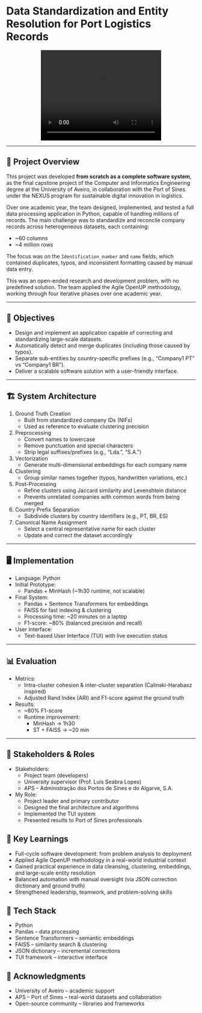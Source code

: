 # Data Standardization and Entity Resolution for Port Logistics Records

<center>
  <video src="StudentsDETI-PECI.mp4" width="320" height="240" controls></video>
</center>

---

## 📌 Project Overview
This project was developed **from scratch as a complete software system**,
as the final capstone project of the Computer and Informatics Engineering degree
at the University of Aveiro, in collaboration with the Port of Sines under the
NEXUS program for sustainable digital innovation in logistics.

Over one academic year, the team designed, implemented, and tested a full data
processing application in Python, capable of handling millions of records.
The main challenge was to standardize and reconcile company records across
heterogeneous datasets, each containing:
- ~60 columns
- ~4 million rows

The focus was on the `Identification_number` and `name` fields, which contained
duplicates, typos, and inconsistent formatting caused by manual data entry.

This was an open-ended research and development problem, with no predefined solution.
The team applied the Agile OpenUP methodology, working through four iterative
phases over one academic year.

---

## 🎯 Objectives
- Design and implement an application capable of correcting and standardizing
  large-scale datasets.
- Automatically detect and merge duplicates (including those caused by typos).
- Separate sub-entities by country-specific prefixes (e.g., “Company1 PT” vs “Company1 BR”).
- Deliver a scalable software solution with a user-friendly interface.

--- 

## 🏗️ System Architecture
1. Ground Truth Creation
   - Built from standardized company IDs (NIFs)
   - Used as reference to evaluate clustering precision
2. Preprocessing
   - Convert names to lowercase
   - Remove punctuation and special characters
   - Strip legal suffixes/prefixes (e.g., “Lda.”, “S.A.”)
3. Vectorization
   - Generate multi-dimensional embeddings for each company name
4. Clustering
   - Group similar names together (typos, handwritten variations, etc.)
5. Post-Processing
   - Refine clusters using Jaccard similarity and Levenshtein distance
   - Prevents unrelated companies with common words from being merged
6. Country Prefix Separation
   - Subdivide clusters by country identifiers (e.g., PT, BR, ES)
7. Canonical Name Assignment
   - Select a central representative name for each cluster
   - Update and correct the dataset accordingly

---

## 🖥️ Implementation
- Language: Python
- Initial Prototype:
  - Pandas + MinHash (~1h30 runtime, not scalable)
- Final System:
  - Pandas + Sentence Transformers for embeddings
  - FAISS for fast indexing & clustering
  - Processing time: ~20 minutes on a laptop
  - F1-score: ~80% (balanced precision and recall)
- User Interface:
  - Text-based User Interface (TUI) with live execution status

---

## 📊 Evaluation
- Metrics:
  - Intra-cluster cohesion & inter-cluster separation (Calinski-Harabasz inspired)
  - Adjusted Rand Index (ARI) and F1-score against the ground truth
- Results:
  - ~80% F1-score
  - Runtime improvement:
    - MinHash → 1h30
    - ST + FAISS → ~20 min

---

## 👥 Stakeholders & Roles
- Stakeholders:
  - Project team (developers)
  - University supervisor (Prof. Luís Seabra Lopes)
  - APS – Administração dos Portos de Sines e do Algarve, S.A.
- My Role:
  - Project leader and primary contributor
  - Designed the final architecture and algorithms
  - Implemented the TUI system
  - Presented results to Port of Sines professionals

## 🚀 Key Learnings
- Full-cycle software development: from problem analysis to deployment
- Applied Agile OpenUP methodology in a real-world industrial context
- Gained practical experience in data cleansing, clustering, embeddings,
  and large-scale entity resolution
- Balanced automation with manual oversight (via JSON correction dictionary
  and ground truth)
- Strengthened leadership, teamwork, and problem-solving skills

## 🔧 Tech Stack
- Python
- Pandas – data processing
- Sentence Transformers – semantic embeddings
- FAISS – similarity search & clustering
- JSON dictionary – incremental corrections
- TUI framework – interactive interface

<!-- ## 📂 Suggested Repository Structure
├──  
├── data/              # Sample/anonymized datasets
├── src/               # Source code
│   ├── preprocessing/ # Cleaning functions
│   ├── vectorization/ # Sentence Transformers
│   ├── clustering/    # FAISS + post-processing
│   ├── evaluation/    # Metrics and F1-score analysis
│   ├── tui/           # Text-based user interface
│   └── utils/         # Helper scripts
├── README.md          # Project documentation
└── requirements.txt   # Python dependencies -->

## 📢 Acknowledgments
- University of Aveiro – academic support
- APS – Port of Sines – real-world datasets and collaboration
- Open-source community – libraries and frameworks

<!-- # Folder with the final code

## How to run the code?

**NOTE:** This instructions presuppose that you will be using bash.

**1. Get inside the **src/** folder**

**2. Create a virtual enviroment and run it.**
  - How to create a virtual enviroment? Use the following command:
    ```bash
    python3 -m venv venv
    ```

  - How to run the virtual enviroment created? Use the following command:
    ```bash
    source venv/bin/activate
    ```

**3. Install the necessary dependencies using the command:**
```bash 
pip install -r requirements.txt
```

**4. After having the enviroment setuped, you can try the program with the command:**
```bash
python3 main.py
```

## Project Notes

- **The Ground Truth Synonym Map has the following format**

```json
{
  Name_variant: {
    Standard_name: [
      [
        Identification_number
      ]
    ] 
  },
  ...
  Name_variant_n: {
    Standard_name_n: [
      [
        Identification_number_n
      ]
    ] 
  }
}
```

- Possible question: Why is the **Name_variant** value a dictionary and the **Standard_name** value a list of lists?
  1. Because a given **Name_variant** might have multiple **Standard_names** associated with it. In that case, it must be choosen one manually.
  2. Because a given **Standard_name** might be connected to multiple **Identification_numbers**

  **NOTE: All this problems stem from the standard table being wrong. A lot is corrected automatically, but what isn't must be alerted to the user to be manually corrected.**      


- **The Final Version Synonym Map has the following format**
```json
{
  Name_variant1: Standard_name1,
  Name_variant2: Standard_name2,
  ...
  Name_variantN: Standard_nameN
}
``` -->